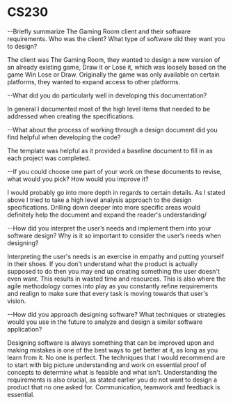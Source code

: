 # CS230

--Briefly summarize The Gaming Room client and their software requirements. Who was the client? What type of software did they want you to design?

The client was The Gaming Room, they wanted to design a new version of an already existing game, Draw it or Lose it, which was loosely based on the game Win Lose or Draw. Originally the game was only available on certain platforms, they wanted to expand access to other platforms.

--What did you do particularly well in developing this documentation?

In general I documented most of the high level items that needed to be addressed when creating the specifications.

--What about the process of working through a design document did you find helpful when developing the code?

The template was helpful as it provided a baseline document to fill in as each project was completed.

--If you could choose one part of your work on these documents to revise, what would you pick? How would you improve it?

I would probably go into more depth in regards to certain details. As I stated above I tried to take a high level analysis approach to the design specifications. Drilling down deeper into more specific areas would definitely help the document and expand the reader's understanding/

--How did you interpret the user’s needs and implement them into your software design? Why is it so important to consider the user’s needs when designing?

Interpreting the user's needs is an exercise in empathy and putting yourself in their shoes. If you don't understand what the product is actually supposed to do then you may end up creating something the user doesn't even want. This results in wasted time and resources. This is also where the agile methodology comes into play as you constantly refine requirements and realign to make sure that every task is moving towards that user's vision.

--How did you approach designing software? What techniques or strategies would you use in the future to analyze and design a similar software application?

Designing software is always something that can be improved upon and making mistakes is one of the best ways to get better at it, as long as you learn from it. No one is perfect. The techniques that I would recommend are to start with big picture understanding and work on essential proof of concepts to determine what is feasible and what isn't. Understanding the requirements is also crucial, as stated earlier you do not want to design a product that no one asked for. Communication, teamwork and feedback is essential.
